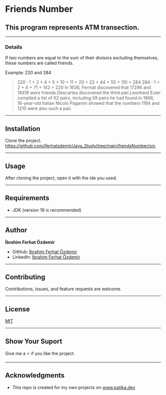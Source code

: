 # Friends Number
## This program represents ATM transection.
--- 

### Details
If two numbers are equal to the sum of their divisors excluding themselves, these numbers are called friends.

Example: 220 and 284

>220 : 1 + 2 + 4 + 5 + 10 + 11 + 20 + 22 + 44 + 55 + 110 = 284 284 : 1 + 2 + 4 + 71 + 142 = 220 In 1636, Fermat discovered that 17296 and 18416 were friends.Descartes discovered the third pair.Leonhard Euler compiled a list of 62 pairs, including 59 pairs he had found.In 1866, 16-year-old Italian Nicolo Paganini showed that the numbers 1184 and 1210 were also such a pair.
---




## Installation
Clone the project.
https://github.com/iferhatzdemir/Java_Study/tree/main/frendsNumber/src

---

## Usage
After cloning the project, open it with the ide you used.

---

## Requirements
* JDK (version 19 is recommended)

---

## Author
**İbrahim Ferhat Özdemir**

* GitHub: [İbrahim Ferhat Özdemir](https://github.com/iferhatzdemir)
* LinkedIn: [İbrahim Ferhat Özdemir](https://www.linkedin.com/in/ibrahim-ferhat-%C3%B6zdemir-4304b4139/
  )
---

## Contributing
Contributions, issues, and feature requests are welcome.

---

## License

[MIT](https://choosealicense.com/licenses/mit/)

---

## Show Your Suport
Give me a &#11088; if you like the project.

---

## Acknowledgments
* This repo is created for my own projects on www.patika.dev